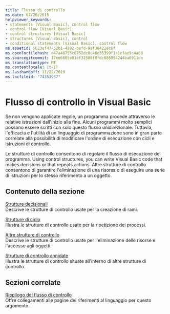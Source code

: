 ```yaml
---
title: Flusso di controllo
ms.date: 07/20/2015
helpviewer_keywords:
- statements [Visual Basic], control flow
- control flow [Visual Basic]
- control structures [Visual Basic]
- structures [Visual Basic], control
- conditional statements [Visual Basic], control flow
ms.assetid: 5623ef47-52b1-4202-befd-9af36422ec6f
ms.openlocfilehash: e47a48755c6752dc8c46e35399f1a1efae9c4a08
ms.sourcegitcommit: 17ee6605e01ef32506f8fdc686954244ba6911de
ms.translationtype: MT
ms.contentlocale: it-IT
ms.lasthandoff: 11/22/2019
ms.locfileid: "74353937"
---
```

# <a name="control-flow-in-visual-basic"></a>Flusso di controllo in Visual Basic

Se non vengono applicate regole, un programma procede attraverso le relative istruzioni dall'inizio alla fine. Alcuni programmi molto semplici possono essere scritti con solo questo flusso unidirezionale. Tuttavia, l'efficacia e l'utilità di un linguaggio di programmazione sono in gran parte correlate alla possibilità di modificare l'ordine di esecuzione con cicli e istruzioni di controllo.

 Le strutture di controllo consentono di regolare il flusso di esecuzione del programma. Using control structures, you can write Visual Basic code that makes decisions or that repeats actions. Altre strutture di controllo consentono di garantire l'eliminazione di una risorsa o di eseguire una serie di istruzioni per lo stesso riferimento a un oggetto.
  
## <a name="in-this-section"></a>Contenuto della sezione

 [Strutture decisionali](decision-structures.md)  
 Descrive le strutture di controllo usate per la creazione di rami.

 [Strutture di ciclo](loop-structures.md)  
 Illustra le strutture di controllo usate per la ripetizione dei processi.

 [Altre strutture di controllo](other-control-structures.md)  
 Descrive le strutture di controllo usate per l'eliminazione delle risorse e l'accesso agli oggetti.

 [Strutture di controllo annidate](nested-control-structures.md)  
 Illustra le strutture di controllo situate all'interno di altre strutture di controllo.

## <a name="related-sections"></a>Sezioni correlate

 [Riepilogo del flusso di controllo](../../../language-reference/keywords/control-flow-summary.md)  
 Offre collegamenti alle pagine dei riferimenti al linguaggio per questo argomento.
